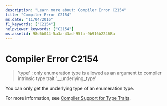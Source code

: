 ```yaml
---
description: "Learn more about: Compiler Error C2154"
title: "Compiler Error C2154"
ms.date: "11/04/2016"
f1_keywords: ["C2154"]
helpviewer_keywords: ["C2154"]
ms.assetid: 98d6b044-5a3a-43ad-95fa-9b916b22468a
---
```

# Compiler Error C2154

> 'type' : only enumeration type is allowed as an argument to compiler intrinsic type trait '__underlying_type'

You can only get the underlying type of an enumeration type.

For more information, see [Compiler Support for Type Traits](../../extensions/compiler-support-for-type-traits-cpp-component-extensions.md).
